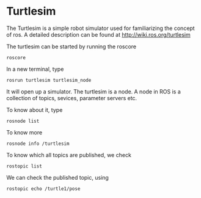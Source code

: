 # Turtlesim

The Turtlesim is a simple robot simulator used for familiarizing the concept of ros. A detailed description can be found at http://wiki.ros.org/turtlesim

The turtlesim can be started by running the roscore

```
roscore
```
In a new terminal, type
```
rosrun turtlesim turtlesim_node
```
It will open up a simulator. The turtlesim is a node. A node in ROS is a collection of topics, sevices, parameter servers etc.

To know about it, type

```
rosnode list
```
To know more
```
rosnode info /turtlesim
```

To know which all topics are published, we check
  ```
  rostopic list
  ```
  We can check the published topic, using
  ```
  rostopic echo /turtle1/pose
  ```
  
  

